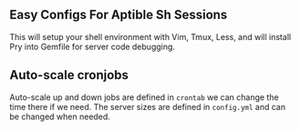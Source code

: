## Easy Configs For Aptible Sh Sessions

This will setup your shell environment with Vim, Tmux, Less, and will install Pry into Gemfile for server code debugging.

## Auto-scale cronjobs

Auto-scale up and down jobs are defined in `crontab` we can change the time there if we need.
The server sizes are defined in `config.yml` and can be changed when needed.

